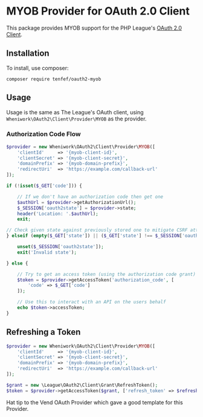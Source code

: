# MYOB Provider for OAuth 2.0 Client

This package provides MYOB support for the PHP League's [OAuth 2.0 Client](https://github.com/thephpleague/oauth2-client).

## Installation

To install, use composer:

```
composer require tenfef/oauth2-myob
```

## Usage

Usage is the same as The League's OAuth client, using `Wheniwork\OAuth2\Client\Provider\MYOB` as the provider.

### Authorization Code Flow

```php
$provider = new Wheniwork\OAuth2\Client\Provider\MYOB([
    'clientId'     => '{myob-client-id}',
    'clientSecret' => '{myob-client-secret}',
    'domainPrefix' => '{myob-domain-prefix}',
    'redirectUri'  => 'https://example.com/callback-url'
]);

if (!isset($_GET['code'])) {

    // If we don't have an authorization code then get one
    $authUrl = $provider->getAuthorizationUrl();
    $_SESSION['oauth2state'] = $provider->state;
    header('Location: '.$authUrl);
    exit;

// Check given state against previously stored one to mitigate CSRF attack
} elseif (empty($_GET['state']) || ($_GET['state'] !== $_SESSION['oauth2state'])) {

    unset($_SESSION['oauth2state']);
    exit('Invalid state');

} else {

    // Try to get an access token (using the authorization code grant)
    $token = $provider->getAccessToken('authorization_code', [
        'code' => $_GET['code']
    ]);

    // Use this to interact with an API on the users behalf
    echo $token->accessToken;
}
```

## Refreshing a Token

```php
$provider = new Wheniwork\OAuth2\Client\Provider\MYOB([
    'clientId'     => '{myob-client-id}',
    'clientSecret' => '{myob-client-secret}',
    'domainPrefix' => '{myob-domain-prefix}',
    'redirectUri'  => 'https://example.com/callback-url'
]);

$grant = new \League\OAuth2\Client\Grant\RefreshToken();
$token = $provider->getAccessToken($grant, ['refresh_token' => $refreshToken]);
```

Hat tip to the Vend OAuth Provider which gave a good template for this Provider.
